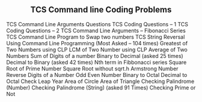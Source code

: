 <h2><center>TCS Command line Coding Problems</center></h2>
TCS Command Line Arguments Questions
TCS Coding Questions – 1
TCS Coding Questions – 2
TCS Command Line Arguments – Fibonacci Series
TCS Command Line Program to Swap two numbers
TCS String Reversal Using Command Line Programming (Most Asked – 104 times)
Greatest of Two Numbers using CLP
LCM of Two Number using CLP
Average of Two Numbers
Sum of Digits of a number
Binary to Decimal (asked 25 times)
Decimal to Binary (asked 42 times)
Nth term in Fibbonacci series
Square Root of Prime Number
Square Root without sqrt.h
Armstrong Number
Reverse Digits of a Number
Odd Even Number
Binary to Octal
Decimal to Octal
Check Leap Year
Area of Circle
Area of Triangle
Checking Palindrome (Number)
Checking Palindrome (String) (asked 91 Times)
Checking Prime or Not
